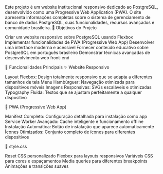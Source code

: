 Este projeto é um website institucional responsivo dedicado ao PostgreSQL, desenvolvido como uma Progressive Web Application (PWA). O site apresenta informações completas sobre o sistema de gerenciamento de banco de dados PostgreSQL, suas funcionalidades, recursos avançados e comunidade brasileira.
🎯 Objetivos do Projeto

Criar um website responsivo sobre PostgreSQL usando Flexbox
Implementar funcionalidades de PWA (Progressive Web App)
Desenvolver uma interface moderna e acessível
Fornecer conteúdo educativo sobre PostgreSQL em português brasileiro
Demonstrar técnicas avançadas de desenvolvimento web front-end

🚀 Funcionalidades Principais
✨ Website Responsivo

Layout Flexbox: Design totalmente responsivo que se adapta a diferentes tamanhos de tela
Menu Hambúrguer: Navegação otimizada para dispositivos móveis
Imagens Responsivas: SVGs escaláveis e otimizadas
Typography Fluida: Textos que se ajustam perfeitamente a qualquer dispositivo

📱 PWA (Progressive Web App)

Manifest Completo: Configuração detalhada para instalação como app
Service Worker Avançado: Cache inteligente e funcionamento offline
Instalação Automática: Botão de instalação que aparece automaticamente
Ícones Otimizados: Conjunto completo de ícones para diferentes dispositivos

🎨 style.css

Reset CSS personalizado
Flexbox para layouts responsivos
Variáveis CSS para cores e espaçamentos
Media queries para diferentes breakpoints
Animações e transições suaves
